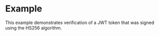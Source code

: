 # Example
This example demonstrates verification of a JWT token that was signed using the HS256 algorithm.
